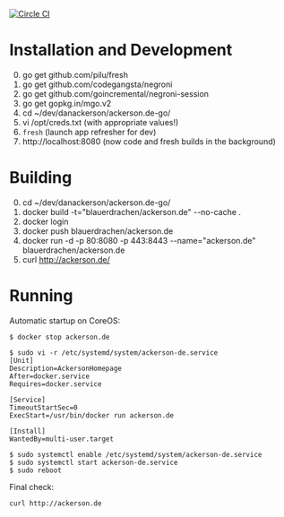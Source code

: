 [![Circle CI](https://circleci.com/gh/danackerson/ackerson.de-go.svg?style=shield&circle-token=3ad6694a5592b15aef77eeb7051a7b6c61d1c56f)](https://circleci.com/gh/danackerson/ackerson.de-go)

# Installation and Development
0. go get github.com/pilu/fresh
0. go get github.com/codegangsta/negroni
0. go get github.com/goincremental/negroni-session
0. go get gopkg.in/mgo.v2
0. cd ~/dev/danackerson/ackerson.de-go/
0. vi /opt/creds.txt (with appropriate values!)
0. `fresh` (launch app refresher for dev)
0. http://localhost:8080 (now code and fresh builds in the background)

# Building
0. cd ~/dev/danackerson/ackerson.de-go/
0. docker build -t="blauerdrachen/ackerson.de" --no-cache .
0. docker login
0. docker push blauerdrachen/ackerson.de
0. docker run -d -p 80:8080 -p 443:8443 --name="ackerson.de" blauerdrachen/ackerson.de
0. curl http://ackerson.de/

# Running
Automatic startup on CoreOS:
```
$ docker stop ackerson.de

$ sudo vi -r /etc/systemd/system/ackerson-de.service
[Unit]
Description=AckersonHomepage
After=docker.service
Requires=docker.service

[Service]
TimeoutStartSec=0
ExecStart=/usr/bin/docker run ackerson.de

[Install]
WantedBy=multi-user.target

$ sudo systemctl enable /etc/systemd/system/ackerson-de.service
$ sudo systemctl start ackerson-de.service
$ sudo reboot
```

Final check:

`curl http://ackerson.de`

